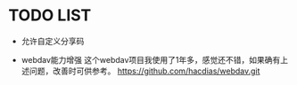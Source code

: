 # TODO LIST

- 允许自定义分享码

- webdav能力增强 这个webdav项目我使用了1年多，感觉还不错，如果确有上述问题，改善时可供参考。
    https://github.com/hacdias/webdav.git




